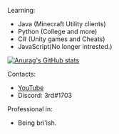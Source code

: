 Learning:
- Java (Minecraft Utility clients)
- Python (College and more)
- C# (Unity games and Cheats)
- JavaScript(No longer intrested.)

[![Anurag's GitHub stats](https://github-readme-stats.vercel.app/api?username=TheReal3rd)](https://github.com/anuraghazra/github-readme-stats)

Contacts:
- [YouTube](https://www.youtube.com/channel/UCq0Zm9yqvXrzvnnMz4vbkIw)
- Discord: 3rd#1703

Professional in:
- Being bri'ish.
